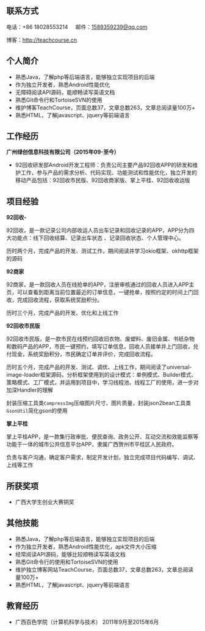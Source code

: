 ## 联系方式
电话：+86 18028553214&nbsp;&nbsp;&nbsp;&nbsp;&nbsp;邮件：1589359239@qq.com

博客：http://teachcourse.cn


## 个人简介
- 熟悉Java，了解php等后端语言，能够独立实现项目的后端
- 作为独立开发者，熟悉Android性能优化
- 无障碍阅读API源码，能顺畅读写英语文档
- 熟悉Git命令行和TortoiseSVN的使用
- 维护博客TeachCourse，页面总数37，文章总数263，文章总阅读量100万+
- 熟悉HTML，了解javascript、jquery等前端语言


## 工作经历

**广州绿创信息科技有限公司（2015年09-至今）**

- 92回收研发部Android开发工程师：负责公司主要产品92回收APP的研发和维护工作，参与产品的需求分析、代码实现、功能测试和性能优化，独立开发的移动产品包括：92回收市民版、92回收商家版、掌上平桂、92回收收运版


## 项目经验

**92回收-**

92回收，是一款记录公司内部收运人员出车记录和回收记录的APP，APP分为四大功能点：线下回收结算、记录出车状态
、记录回收状态、个人管理中心。

历时两个月，完成产品的开发、测试工作，期间阅读并学习okio框架、okhttp框架的源码


**92商家**

92商家，是一款回收人员在线抢单的APP，注册审核通过的回收人员进入APP主页，可以查看到距离当前位置最近的订单信息，一键抢单，按照约定的时间上门回收，完成回收流程，获取系统奖励积分。

历时三个月，完成产品的开发、优化和上线工作


**92回收市民版**

92回收市民版，是一款市民在线预约回收旧衣物、废塑料、废旧金属、书纸杂物和数码产品的APP，市民一键预约，填写订单信息，回收人员接单并上门回收，兑付现金，系统奖励积分，市民确定订单并评价，完成回收流程。

历时五个月，完成产品的开发、测试、调优、上线工作，期间阅读了universal-image-loader框架源码，分析框架使用到的设计模式：单例模式、Builder模式、策略模式、工厂模式，并运用到项目中，学习线程池、线程工厂的使用，进一步对加深Handler的理解

封装压缩工具类`CompressImg`压缩图片尺寸、图片质量，封装json2bean工具类`GsonUtil`简化gson的使用


**掌上平桂**

掌上平桂APP，是一款集行政审批、便民查询、政务公开、互动交流和效能监察等功能于一体的城市公共信息平台APP，隶属广西贺州市平桂区人民政府。

负责与客户沟通，确定客户需求，制定开发计划，独立完成项目代码编写、调试、上线等工作


## 所获奖项

- 广西大学生创业大赛铜奖


## 其他技能

- 熟悉Java，了解php等后端语言，能够独立实现项目的后端
- 作为独立开发者，熟悉Android性能优化，apk文件大小压缩
- 经常阅读API源码，能够比较顺畅读写英语文档
- 熟悉Git命令行的使用和TortoiseSVN的使用
- 维护独立博客网站TeachCourse，页面总数37，文章总数263，文章总阅读量100万+
- 熟悉HTML，了解javascript、jquery等前端语言


## 教育经历

- 广西百色学院（计算机科学与技术）  2011年9月至2015年6月


